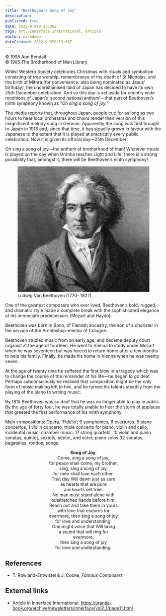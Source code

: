 ```yaml
---
title: "Beethovan's Song of Joy"
description: 
published: true
date: 2022-9-9T8:13:38Z
tags: Art, Innerface International, article
editor: markdown
dateCreated: 2022-9-9T8:13:38Z
---
```


<p class="v-card v-sheet theme--light grey lighten-3 px-2">© 1995 Ann Bendall<br>© 1995 The Brotherhood of Man Library</p>

Whilst Western Society celebrates Christmas with rituals and symbolism consisting of tree worship, remembrance of the death of St Nicholas, and the birth of Mithra (for convenience, also being nominated as Jesus’ birthday), the unchristianised land of Japan has decided to have its own 25th December celebration. And so this day is set aside for country wide renditions of Japan’s ‘second national anthem’—that part of Beethoven’s ninth symphony known as “_Oh sing a song of joy._”

The media reports that, throughout Japan, people cue for as long as two hours to hear local orchestras and choirs render their version of this magnificent melody sung in German. Apparently the song was first brought to Japan in 1916 and, since that time, it has steadily grown in favour with the Japanese to the extent that it is played at practically every public celebration. Now it is given its official day—25th December.

Oh sing a song of joy—the anthem of brotherhood of man! Whatever music is played on the day when Urantia reaches Light and Life, there is a strong possibility that, amongst it, there will be Beethoven’s ninth symphony!

<figure id="Figure_1" class="image urantiapedia">
<img src="/image/article/Ann_Bendall/Song_of_Joy/Beethoven.jpg">
<figcaption>Ludwig Van Beethoven (1770- 1827)</figcaption>
</figure>

One of the greatest composers who ever lived, Beethoven’s bold, rugged, and dramatic style made a complete break with the sophisticated elegance of his immediate predecessors (Mozart and Haydn).

Beethoven was born in Bonn, of Flemish ancestry, the son of a chorister in the service of the Archbishop-elector of Cologne.

Beethoven studied music from an early age, and became deputy court organist at the age of fourteen. He went to Vienna to study under Mozart when he was seventeen but was forced to return home after a few months to help his family. Finally, he made his home in Vienna when he was twenty seven.

At the age of twenty nine he suffered the first blow in a tragedy which was to change the course of the remainder of his life—he began to go deaf. Perhaps subconsciously he realised that composition might be the only form of music making left to him, and he turned his talents steadily from the playing of the piano to writing music.

By 1815 Beethoven was so deaf that he was no longer able to play in public. By the age of forty four, he was totally unable to hear the storm of applause that greeted the first performance of his ninth symphony.

Main compositions: Opera, ‘Fidelio’; 9 symphonies, 6 overtures, 5 piano concertos, 1 violin concerto, triple concerto for piano, violin and cello; incidental music; chamber music: 17 string quartets, 10 violin and piano sonatas, quintet, sextets, septet, and octet; piano solos:32 sonatas, bagatelles, rondos; songs.

<p style="text-align:center;"><b>Song of Joy</b>. <br>
Come, sing a song of joy, <br>
for peace shall come, my brother, <br>
sing, sing a song of joy, <br>
for men shall love each other. <br>
That day Will dawn just as sure <br>
as hearts that are pure <br>
are hearts set free. <br>
No man must stand alone with <br>
outstretched hands before him. <br>
Reach out and take them in yours <br>
with love that endures for <br>
evermore, then sing a song of joy <br>
for love and understanding. <br>
One might voice that Will bring <br>
a sound that will ring for <br>
evermore, <br>
then sing a song of joy <br>
for love and understanding. <br>
</p>

## References

- T. Rowland-Entwistel & J. Cooke, _Famous Composers_

## External links

- Article in Innerface International: https://urantia-book.org/archive/newsletters/innerface/vol2_1/page11.html



